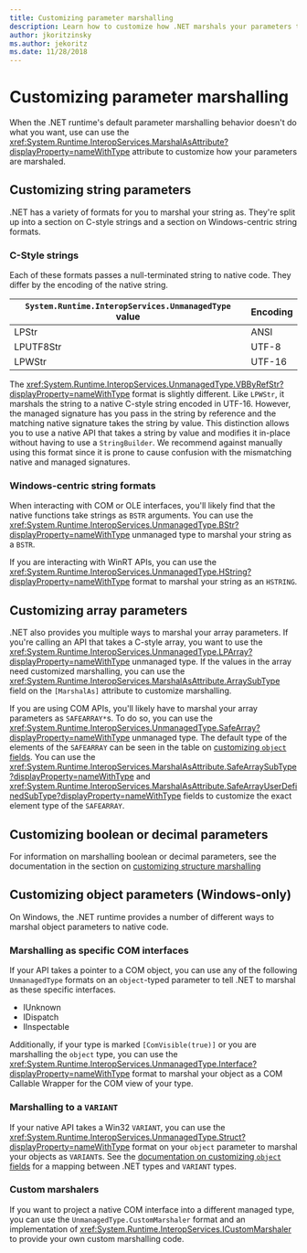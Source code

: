 ```yaml
---
title: Customizing parameter marshalling
description: Learn how to customize how .NET marshals your parameters to a native representation.
author: jkoritzinsky
ms.author: jekoritz
ms.date: 11/28/2018
---
```


# Customizing parameter marshalling

When the .NET runtime's default parameter marshalling behavior doesn't do what you want, use can use the <xref:System.Runtime.InteropServices.MarshalAsAttribute?displayProperty=nameWithType> attribute to customize how your parameters are marshaled.

## Customizing string parameters

.NET has a variety of formats for you to marshal your string as. They're split up into a section on C-style strings and a section on Windows-centric string formats.

### C-Style strings

Each of these formats passes a null-terminated string to native code. They differ by the encoding of the native string.

| `System.Runtime.InteropServices.UnmanagedType` value | Encoding |
|------------------------------------------------------|----------|
| LPStr | ANSI |
| LPUTF8Str | UTF-8 | 
| LPWStr | UTF-16 |

The <xref:System.Runtime.InteropServices.UnmanagedType.VBByRefStr?displayProperty=nameWithType> format is slightly different. Like `LPWStr`, it marshals the string to a native C-style string encoded in UTF-16. However, the managed signature has you pass in the string by reference and the matching native signature takes the string by value. This distinction allows you to use a native API that takes a string by value and modifies it in-place without having to use a `StringBuilder`. We recommend against manually using this format since it is prone to cause confusion with the mismatching native and managed signatures.

### Windows-centric string formats

When interacting with COM or OLE interfaces, you'll likely find that the native functions take strings as `BSTR` arguments. You can use the <xref:System.Runtime.InteropServices.UnmanagedType.BStr?displayProperty=nameWithType> unmanaged type to marshal your string as a `BSTR`.

If you are interacting with WinRT APIs, you can use the <xref:System.Runtime.InteropServices.UnmanagedType.HString?displayProperty=nameWithType> format to marshal your string as an `HSTRING`.

## Customizing array parameters

.NET also provides you multiple ways to marshal your array parameters. If you're calling an API that takes a C-style array, you want to use the <xref:System.Runtime.InteropServices.UnmanagedType.LPArray?displayProperty=nameWithType> unmanaged type. If the values in the array need customized marshalling, you can use the <xref:System.Runtime.InteropServices.MarshalAsAttribute.ArraySubType> field on the `[MarshalAs]` attribute to customize marshalling.

If you are using COM APIs, you'll likely have to marshal your array parameters as `SAFEARRAY*`s. To do so, you can use the <xref:System.Runtime.InteropServices.UnmanagedType.SafeArray?displayProperty=nameWithType> unmanaged type. The default type of the elements of the `SAFEARRAY` can be seen in the table on [customizing `object` fields](./customizing-struct-marshalling.md#marshalling-systemobjects). You can use the <xref:System.Runtime.InteropServices.MarshalAsAttribute.SafeArraySubType?displayProperty=nameWithType> and <xref:System.Runtime.InteropServices.MarshalAsAttribute.SafeArrayUserDefinedSubType?displayProperty=nameWithType> fields to customize the exact element type of the `SAFEARRAY`.

## Customizing boolean or decimal parameters

For information on marshalling boolean or decimal parameters, see the documentation in the section on [customizing structure marshalling](./customizing-struct-marshalling.md)

## Customizing object parameters (Windows-only)

On Windows, the .NET runtime provides a number of different ways to marshal object parameters to native code.

### Marshalling as specific COM interfaces

If your API takes a pointer to a COM object, you can use any of the following `UnmanagedType` formats on an `object`-typed parameter to tell .NET to marshal as these specific interfaces.

- IUnknown
- IDispatch
- IInspectable

Additionally, if your type is marked `[ComVisible(true)]` or you are marshalling the `object` type, you can use the <xref:System.Runtime.InteropServices.UnmanagedType.Interface?displayProperty=nameWithType> format to marshal your object as a COM Callable Wrapper for the COM view of your type.

### Marshalling to a `VARIANT`

If your native API takes a Win32 `VARIANT`, you can use the <xref:System.Runtime.InteropServices.UnmanagedType.Struct?displayProperty=nameWithType> format on your `object` parameter to marshal your objects as `VARIANT`s. See the [documentation on customizing `object` fields](./customizing-struct-marshalling.md#marshalling-systemobjects) for a mapping between .NET types and `VARIANT` types.

### Custom marshalers

If you want to project a native COM interface into a different managed type, you can use the `UnmanagedType.CustomMarshaler` format and an implementation of <xref:System.Runtime.InteropServices.ICustomMarshaler> to provide your own custom marshalling code.
